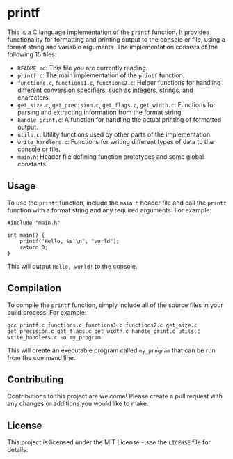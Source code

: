 # printf

This is a C language implementation of the `printf` function. It provides functionality for formatting and printing output to the console or file, using a format string and variable arguments. The implementation consists of the following 15 files:

- `README.md`: This file you are currently reading.
- `printf.c`: The main implementation of the `printf` function.
- `functions.c`, `functions1.c`, `functions2.c`: Helper functions for handling different conversion specifiers, such as integers, strings, and characters.
- `get_size.c`, `get_precision.c`, `get_flags.c`, `get_width.c`: Functions for parsing and extracting information from the format string.
- `handle_print.c`: A function for handling the actual printing of formatted output.
- `utils.c`: Utility functions used by other parts of the implementation.
- `write_handlers.c`: Functions for writing different types of data to the console or file.
- `main.h`: Header file defining function prototypes and some global constants.

## Usage

To use the `printf` function, include the `main.h` header file and call the `printf` function with a format string and any required arguments. For example:

```
#include "main.h"

int main() {
    printf("Hello, %s!\n", "world");
    return 0;
}
```

This will output `Hello, world!` to the console.

## Compilation

To compile the `printf` function, simply include all of the source files in your build process. For example:

```
gcc printf.c functions.c functions1.c functions2.c get_size.c get_precision.c get_flags.c get_width.c handle_print.c utils.c write_handlers.c -o my_program
```

This will create an executable program called `my_program` that can be run from the command line.

## Contributing

Contributions to this project are welcome! Please create a pull request with any changes or additions you would like to make.

## License

This project is licensed under the MIT License - see the `LICENSE` file for details.